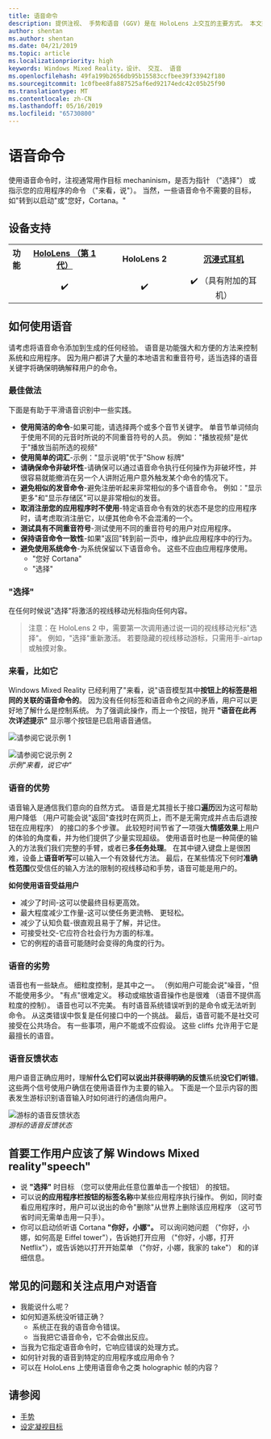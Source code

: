 ```yaml
---
title: 语音命令
description: 提供注视、 手势和语音 (GGV) 是在 HoloLens 上交互的主要方式。 本文提供有关语音设计缜密的指南。
author: shentan
ms.author: shentan
ms.date: 04/21/2019
ms.topic: article
ms.localizationpriority: high
keywords: Windows Mixed Reality，设计、 交互、 语音
ms.openlocfilehash: 49fa199b2656db95b15583ccfbee39f33942f180
ms.sourcegitcommit: 1c0fbee8fa887525af6ed92174edc42c05b25f90
ms.translationtype: MT
ms.contentlocale: zh-CN
ms.lasthandoff: 05/16/2019
ms.locfileid: "65730800"
---
```

# <a name="voice-commanding"></a>语音命令

使用语音命令时，注视通常用作目标 mechaninism，是否为指针 （"选择"） 或指示您的应用程序的命令 （"来看，说"）。 当然，一些语音命令不需要的目标，如"转到以启动"或"您好，Cortana。"


## <a name="device-support"></a>设备支持

<table>
<tr>
<th>功能</th><th style="width:150px"> <a href="hololens-hardware-details.md">HoloLens （第 1 代）</a></th><th style="width:150px">HoloLens 2</th><th style="width:150px"> <a href="immersive-headset-hardware-details.md">沉浸式耳机</a></th>
</tr><tr>
<td></td><td style="text-align: center;"> ✔️</td><td style="text-align: center;"> ✔️</td><td style="text-align: center;"> ✔️ （具有附加的耳机）</td>
</tr>
</table>



## <a name="how-to-use-voice"></a>如何使用语音

请考虑将语音命令添加到生成的任何经验。 语音是功能强大和方便的方法来控制系统和应用程序。 因为用户都讲了大量的本地语言和重音符号，适当选择的语音关键字将确保明确解释用户的命令。

### <a name="best-practices"></a>最佳做法

下面是有助于平滑语音识别中一些实践。
* **使用简洁的命令**-如果可能，请选择两个或多个音节关键字。 单音节单词倾向于使用不同的元音时所说的不同重音符号的人员。 例如："播放视频"是优于"播放当前所选的视频"
* **使用简单的词汇**-示例："显示说明"优于"Show 标牌"
* **请确保命令非破坏性**-请确保可以通过语音命令执行任何操作为非破坏性，并很容易就能撤消在另一个人讲附近用户意外触发某个命令的情况下。
* **避免相似的发音命令**-避免注册听起来非常相似的多个语音命令。 例如："显示更多"和"显示存储区"可以是非常相似的发音。
* **取消注册您的应用程序时不使用**-特定语音命令有效的状态不是您的应用程序时，请考虑取消注册它，以便其他命令不会混淆的一个。
* **测试具有不同重音符号**-测试使用不同的重音符号的用户对应用程序。
* **保持语音命令一致性**-如果"返回"转到前一页中，维护此应用程序中的行为。
* **避免使用系统命令**-为系统保留以下语音命令。 这些不应由应用程序使用。
   * "您好 Cortana"
   * "选择"

### <a name="select"></a>"选择"

在任何时候说"选择"将激活的视线移动光标指向任何内容。 

>注意：在 HoloLens 2 中，需要第一次调用通过说一词的视线移动光标"选择"。 例如，"选择"重新激活。 若要隐藏的视线移动游标，只需用手-airtap 或触摸对象。 

### <a name="see-it-say-it"></a>来看，比如它

Windows Mixed Reality 已经利用了"来看，说"语音模型其中**按钮上的标签是相同的关联的语音命令的**。 因为没有任何标签和语音命令之间的矛盾，用户可以更好地了解什么是控制系统。 为了强调此操作，而上一个按钮，抛开 **"语音在此再次详述提示"** 显示哪个按钮是已启用语音通信。


![请参阅它说示例 1](images/voice-seeitsayit1-640px.jpg)

![请参阅它说示例 2](images/voice-seeitsayit2-640px.jpg)<br>
*示例"来看，说它中"*

### <a name="voices-strengths"></a>语音的优势

语音输入是通信我们意向的自然方式。 语音是尤其擅长于接口**遍历**因为这可帮助用户降低 （用户可能会说"返回"查找时在网页上，而不是无需完成并点击后退按钮在应用程序） 的接口的多个步骤。 此较短时间节省了一项强大**情感效果**上用户的体验的角度看，并为他们提供了少量实现超级。 使用语音时也是一种简便的输入的方法我们我们完整的手臂，或者已**多任务处理**。 在其中键入键盘上是很困难，设备上**语音听写**可以输入一个有效替代方法。 最后，在某些情况下何时**准确性范围**仅受信任的输入方法的限制的视线移动和手势，语音可能是用户的。

**如何使用语音受益用户**
* 减少了时间-这可以使最终目标更高效。
* 最大程度减少工作量-这可以使任务更流畅、 更轻松。
* 减少了认知负载-很直观且易于了解，并记住。
* 可接受社交-它应符合社会行为方面的标准。
* 它的例程的语音可能随时会变得的角度的行为。

### <a name="voices-weaknesses"></a>语音的劣势

语音也有一些缺点。 细粒度控制，是其中之一。 （例如用户可能会说"噪音，"但不能使用多少。 "有点"很难定义。 移动或缩放语音操作也是很难 （语音不提供高粒度的控制）。 语音也可以不完美。 有时语音系统错误听到的是命令或无法听到命令。 从这类错误中恢复是任何接口中的一个挑战。 最后，语音可能不是社交可接受在公共场合。 有一些事项，用户不能或不应假设。 这些 cliffs 允许用于它是最擅长的语音。

### <a name="voice-feedback-states"></a>语音反馈状态

用户语音正确应用时，理解**什么它们可以说出并获得明确的反馈**系统**没它们听错**。 这些两个信号使用户确信在使用语音作为主要的输入。 下面是一个显示内容的图表发生游标识别语音输入时如何进行的通信向用户。

![游标的语音反馈状态](images/voicefeedbackstates.png)<br>
*游标的语音反馈状态*

## <a name="top-things-users-should-know-about-speech-on-windows-mixed-reality"></a>首要工作用户应该了解 Windows Mixed reality"speech"
* 说 **"选择"** 时目标 （您可以使用此任意位置单击一个按钮） 的按钮。
* 可以说**的应用程序栏按钮的标签名称**中某些应用程序执行操作。 例如，同时查看应用程序时，用户可以说出的命令"删除"从世界上删除该应用程序 （这可节省时间无需单击用一只手）。
* 你可以启动侦听语 Cortana **"你好，小娜"。** 可以询问她问题 （"你好，小娜，如何高是 Eiffel tower"），告诉她打开应用 （"你好，小娜，打开 Netflix"），或告诉她以打开开始菜单 （"你好，小娜，我家的 take"） 和的详细信息。

## <a name="common-questions-and-concerns-users-have-about-voice"></a>常见的问题和关注点用户对语音
* 我能说什么呢？
* 如何知道系统没听错正确？
   * 系统正在我的语音命令错误。
   * 当我把它语音命令，它不会做出反应。
* 当我为它指定语音命令时，它响应错误的处理方式。
* 如何针对我的语音到特定的应用程序或应用命令？
* 可以在 HoloLens 上使用语音命令之类 holographic 帧的内容？

## <a name="see-also"></a>请参阅
* [手势](gestures.md)
* [设定凝视目标](gaze-targeting.md)
